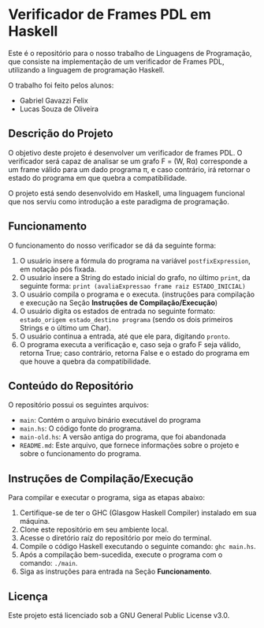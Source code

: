 # Verificador de Frames PDL em Haskell

Este é o repositório para o nosso trabalho de Linguagens de Programação, que consiste na implementação de um verificador de Frames PDL, utilizando a linguagem de programação Haskell.

O trabalho foi feito pelos alunos:
- Gabriel Gavazzi Felix
- Lucas Souza de Oliveira

## Descrição do Projeto

O objetivo deste projeto é desenvolver um verificador de frames PDL. O verificador será capaz de analisar se um grafo F = (W, Rα) corresponde a um frame válido para um dado programa π, e caso contrário, irá retornar o estado do programa em que quebra a compatibilidade.

O projeto está sendo desenvolvido em Haskell, uma linguagem funcional que nos serviu como introdução a este paradigma de programação.

## Funcionamento

O funcionamento do nosso verificador se dá da seguinte forma:

1. O usuário insere a fórmula do programa na variável `postfixExpression`, em notação pós fixada.
2. O usuário insere a String do estado inicial do grafo, no último `print`, da seguinte forma: `print (avaliaExpressao frame raiz ESTADO_INICIAL)`
3. O usuário compila o programa e o executa. (instruções para compilação e execução na Seção **Instruções de Compilação/Execução**)
4. O usuário digita os estados de entrada no seguinte formato: `estado_origem estado_destino programa` (sendo os dois primeiros Strings e o último um Char).
5. O usuário continua a entrada, até que ele para, digitando `pronto`.
6. O programa executa a verificação e, caso seja o grafo F seja válido, retorna True; caso contrário, retorna False e o estado do programa em que houve a quebra da compatibilidade.

## Conteúdo do Repositório

O repositório possui os seguintes arquivos:

- `main`: Contém o arquivo binário executável do programa
- `main.hs`: O código fonte do programa.
- `main-old.hs`: A versão antiga do programa, que foi abandonada
- `README.md`: Este arquivo, que fornece informações sobre o projeto e sobre o funcionamento do programa.

## Instruções de Compilação/Execução

Para compilar e executar o programa, siga as etapas abaixo:

1. Certifique-se de ter o GHC (Glasgow Haskell Compiler) instalado em sua máquina.
2. Clone este repositório em seu ambiente local.
3. Acesse o diretório raíz do repositório por meio do terminal.
4. Compile o código Haskell executando o seguinte comando: `ghc main.hs`.
5. Após a compilação bem-sucedida, execute o programa com o comando: `./main`.
6. Siga as instruções para entrada na Seção **Funcionamento**.

## Licença

Este projeto está licenciado sob a GNU General Public License v3.0.

##

